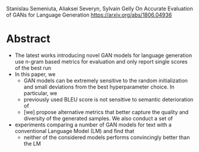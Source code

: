 Stanislau Semeniuta, Aliaksei Severyn, Sylvain Gelly
On Accurate Evaluation of GANs for Language Generation
https://arxiv.org/abs/1806.04936

# Abstract

* The latest works introducing novel GAN models for language generation use
  n-gram based metrics for evaluation and only report single scores of the best
  run
* In this paper, we
  * GAN models can be extremely sensitive to the random initialization and
    small deviations from the best hyperparameter choice. In particular, we
  * previously used BLEU score is not sensitive to semantic deterioration of
  * [we] propose alternative metrics that better capture the quality and
    diversity of the generated samples. We also conduct a set of
* experiments comparing a number of GAN models for text with a conventional
  Language Model (LM) and find that
  * neither of the considered models performs convincingly better than the LM
